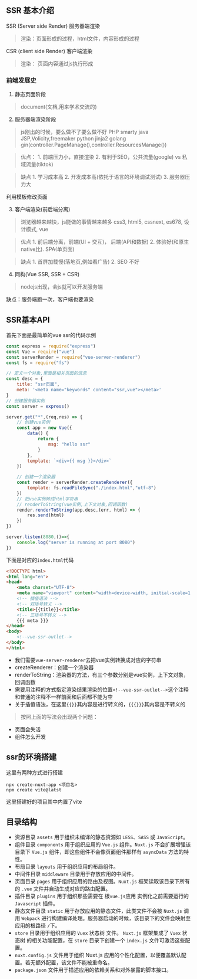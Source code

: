 ## SSR 基本介绍

SSR (Server side Render) 服务器端渲染
> 渲染：页面形成的过程，html文件，内容形成的过程

CSR (client side Render) 客户端渲染
> 渲染： 页面内容通过js执行形成

### 前端发展史

1. 静态页面阶段

> document(文档,用来学术交流的)

2. 服务器端渲染阶段

> js刚出的时候，要么做不了要么做不好
> PHP smarty
> java JSP,Volicity,freemaker
> python jinja2
> golang gin(controller.PageManage(),controller.ResourcesManage())

> 优点：
    1. 前端压力小，直接渲染
    2. 有利于SEO，公共流量(google) vs 私域流量(tiktok)

> 缺点
    1. 学习成本高
    2. 开发成本高(依托于语言的环境调试测试)
    3. 服务器压力大

利用模板修改页面

3. 客户端渲染(前后端分离)

> 浏览器越来越快，js能做的事情越来越多
> css3, html5, cssnext, es678, 设计模式, vue

> 优点
    1. 前后端分离，前端(UI + 交互)， 后端(API和数据)
    2. 体验好(和原生native比). SPA(单页面)

> 缺点
    1. 首屏加载慢(落地页,例如看广告)
    2. SEO 不好


4. 同构(Vue SSR, SSR + CSR)
> nodejs出现，会js就可以开发服务端

缺点：服务端跑一次，客户端也要渲染


## SSR基本API

首先下面是最简单的vue ssr的代码示例

```js
const express = require("express")
const Vue = require("vue")
const serverRender = require("vue-server-renderer")
const fs = require("fs")

// 定义一个对象,里面是相关页面的信息
const desc = {
    title: "ssr页面",
    meta: '<meta name="keywords" content="ssr,vue"></meta>'
}
// 创建服务器实例
const server = express()

server.get("*",(req,res) => {
    // 创建vue实例
    const app = new Vue({
        data() {
            return {
                msg: "hello ssr"
            }
        },
        template: `<div>{{ msg }}</div>`
    })

    // 创建一个渲染器
    const render = serverRender.createRenderer({
        template: fs.readFileSync("./index.html","utf-8")
    })
    // 把vue实例转成html字符串
    // renderToString(vue实例,上下文对象,回调函数)
    render.renderToString(app,desc,(err, html) => {
        res.send(html)
    })
})

server.listen(8080,()=>{
    console.log("server is running at port 8080")
})
```

下面是对应的`index.html`代码

```html
<!DOCTYPE html>
<html lang="en">
<head>
    <meta charset="UTF-8">
    <meta name="viewport" content="width=device-width, initial-scale=1.0">
    <!-- 插值语法 -->
    <!-- 双括号转义 -->
    <title>{{title}}</title>
    <!-- 三括号不转义 -->
    {{{ meta }}}
</head>
<body>
    <!--vue-ssr-outlet-->
</body>
</html>
```


- 我们需要`vue-server-renderer`去把vue实例转换成对应的字符串
- createRenderer：创建一个渲染器
- renderToString：渲染器的方法，有三个参数分别是vue实例，上下文对象，回调函数
- 需要用注释的方式指定渲染结果渲染的位置`<!--vue-ssr-outlet-->`这个注释和普通的注释不一样前面和后面都不能为空
- 关于插值语法，在这里`{{}}`其内容是进行转义的，`{{{}}}`其内容是不转义的



> 按照上面的写法会出现两个问题：
- 页面会失活
- 组件怎么开发



## ssr的环境搭建

这里有两种方式进行搭建

```shell
npx create-nuxt-app <项目名>
npm create vite@latst
```

这里搭建好的项目其中内置了vite

## 目录结构

- 资源目录 `assets` 用于组织未编译的静态资源如 `LESS`、`SASS` 或 `JavaScript`。
- 组件目录 `components` 用于组织应用的 `Vue.js` 组件。`Nuxt.js` 不会扩展增强该目录下 `Vue.js` 组件，即这些组件不会像页面组件那样有 `asyncData` 方法的特性。
- 布局目录 `layouts` 用于组织应用的布局组件。
- 中间件目录 `middleware` 目录用于存放应用的中间件。
- 页面目录 `pages` 用于组织应用的路由及视图。`Nuxt.js` 框架读取该目录下所有的 `.vue` 文件并自动生成对应的路由配置。
- 插件目录 `plugins` 用于组织那些需要在 根`vue.js`应用 实例化之前需要运行的 `Javascript` 插件。
- 静态文件目录 `static` 用于存放应用的静态文件，此类文件不会被 `Nuxt.js` 调用 `Webpack` 进行构建编译处理。服务器启动的时候，该目录下的文件会映射至应用的根路径 `/`下。
- `store` 目录用于组织应用的 `Vuex` 状态树 文件。 `Nuxt.js` 框架集成了 `Vuex` 状态树 的相关功能配置，在 `store` 目录下创建一个 `index.js` 文件可激活这些配置。
- `nuxt.config.js` 文件用于组织 Nuxt.js 应用的个性化配置，以便覆盖默认配置。若无额外配置，该文件不能被重命名。
- `package.json` 文件用于描述应用的依赖关系和对外暴露的脚本接口。




